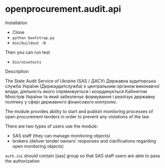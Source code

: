 # openprocurement.audit.api

Installation
*  Clone
*  `python bootstrap.py`
*  `bin/buildout -N`

Then you can run test
*  `bin/nosetests`


Description

The State Audit Service of Ukraine (SAS / ДАСУ)
Державна аудиторська служба України (Держаудитслужба) є центральним органом виконавчої влади, дiяльнiсть якого спрямовується i координується Кабiнетом Мiнiстрiв України та який забезпечує формування i реалiзує державну полiтику у сферi державного фiнансового контролю.

The module provides ability to start and publish monitoring processes of open procurement tenders 
in order to prevent any violations of the law.

There are two types of users use the module: 
* SAS staff (they can manage monitoring objects)
* brokers (deliver tender owners' responses and clarifications regarding open monitoring objects)

`auth.ini`  should contain [sas] group so that SAS staff users are able to pass the authorization


